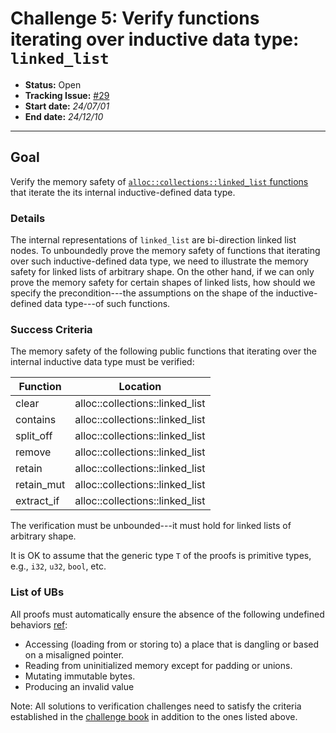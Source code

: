 # Challenge 5: Verify functions iterating over inductive data type: `linked_list`

- **Status:** Open
- **Tracking Issue:** [#29](https://github.com/model-checking/verify-rust-std/issues/29)
- **Start date:** *24/07/01*
- **End date:** *24/12/10*

-------------------


## Goal

Verify the memory safety of [`alloc::collections::linked_list` functions](https://github.com/rust-lang/rust/blob/c290e9de32e8ba6a673ef125fde40eadd395d170/library/alloc/src/collections/linked_list.rs) that iterate the its internal inductive-defined data type.

### Details

The internal representations of `linked_list` are bi-direction linked list nodes. To unboundedly prove the memory safety of functions that iterating over such inductive-defined data type, we need to illustrate the memory safety for linked lists of arbitrary shape. On the other hand, if we can only prove the memory safety for certain shapes of linked lists, how should we specify the precondition---the assumptions on the shape of the inductive-defined data type---of such functions.  


### Success Criteria

The memory safety of the following public functions that iterating over the internal inductive data type must be verified:

| Function | Location |
|---------|---------|
|clear| alloc::collections::linked_list |
|contains| alloc::collections::linked_list |
|split_off| alloc::collections::linked_list |
|remove| alloc::collections::linked_list |
|retain| alloc::collections::linked_list |
|retain_mut| alloc::collections::linked_list |
|extract_if| alloc::collections::linked_list |


The verification must be unbounded---it must hold for linked lists of arbitrary shape.

It is OK to assume that the generic type `T` of the proofs is primitive types, e.g., `i32`, `u32`, `bool`, etc.

### List of UBs

All proofs must automatically ensure the absence of the following undefined behaviors [ref](https://github.com/rust-lang/reference/blob/142b2ed77d33f37a9973772bd95e6144ed9dce43/src/behavior-considered-undefined.md):

* Accessing (loading from or storing to) a place that is dangling or based on a misaligned pointer.
* Reading from uninitialized memory except for padding or unions.
* Mutating immutable bytes.
* Producing an invalid value


Note: All solutions to verification challenges need to satisfy the criteria established in the [challenge book](../general-rules.md)
in addition to the ones listed above.

